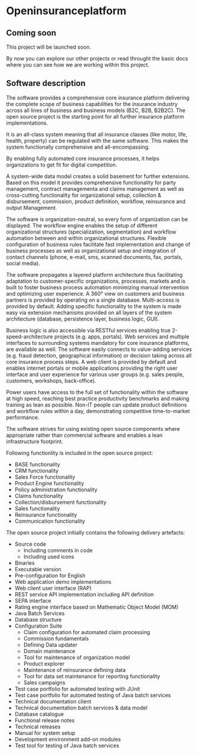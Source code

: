 # Openinsuranceplatform 

## Coming soon
This project will be launched soon.

By now you can explore our other projects or read throught the basic docs where you can see how we are working within this project.

## Software description

The software provides a comprehensive core insurance platform delivering the complete scope of business capabilities for the insurance industry across all lines of business and business models (B2C, B2B, B2B2C). The open source project is the starting point for all further insurance platform implementations.

It is an all-class system meaning that all insurance classes (like motor, life, health, property) can be regulated with the same software. This makes the system functionally comprehensive and all-encompassing.

By enabling fully automated core insurance processes, it helps organizations to get fit for digital competition.

A system-wide data model creates a solid basement for further extensions. Based on this model it provides comprehensive functionality for party management, contract managementa and claims management as well as cross-cutting functionality for organizational setup, collection & disbursement, commission, product definition, workflow, reinsurance and output Management.

The software is organization-neutral, so every form of organization can be displayed. The workflow engine enables the setup of different organizational structures (specialization, segmentation) and workflow automation between and within organizational structures. Flexible configuration of business rules facilitate fast implementation and change of business processes as well as organizational setup and integration of contact channels (phone, e-mail, sms, scanned documents, fax, portals, social media).

The software propagates a layered platform architecture thus facilitating adaptation to customer-specific organizations, processes, markets and is built to foster business process automation minimizing manual intervention and optimizing user experience. A 360° view on customers and business partners is provided by operating on a single database. Multi-access is provided by default. Adding specific functionality to the system is made easy via extension mechanisms provided on all layers of the system architecture (database, persistence layer, business logic, GUI).

Business logic is also accessible via RESTful services enabling true 2-speed-architecture projects (e.g. apps, portals). Web services and multiple interfaces to surrounding systems mandatory for core insurance platforms, are available as well. The software easily connects to value-adding services (e.g. fraud detection, geographical information) or decision taking across all core insurance process steps. A web client is provided by default and enables internet portals or mobile applications providing the right user interface and user experience for various user groups (e.g. sales people, customers, workshops, back-office).

Power users have access to the full set of functionality within the software at high speed, reaching best practice productivity benchmarks and making training as lean as possible. Non-IT people can update product definitions and workflow rules within a day, demonstrating competitive time-to-market performance.

The software strives for using existing open source components where appropriate rather than commercial software and enables a lean infrastructure footprint.

Following functionlity is included in the open source project:

- BASE functionality
- CRM functionality
- Sales Force functionality
- Product Engine functionality
- Policy administration functionality
- Claims functionality
- Collection/disbursement functionality
- Sales functionality
- Reinsurance functionality
- Communication functionality

The open source project initially contains the following delivery artefacts:

- Source code
  - Including comments in code
  - Including used icons
- Binaries
- Executable version
- Pre-configuration for English
- Web application demo implementations
- Web client user interface (RAP)
- REST service API implementation including API definition
- SEPA interface
- Rating engine interface based on Mathematic Object Model (MOM)
- Java Batch Services
- Database structure
- Configuration Suite
  - Claim configuration for automated claim processing
  - Commission fundamentals
  - Defining Data updater
  - Domain maintenance
  - Tool for maintenance of organization model
  - Product explorer
  - Maintenance of reinsurance defining data
  - Tool for data set maintenance for reporting functionality
  - Sales campaigns
- Test case portfolio for automated testing with JUnit
- Test case portfolio for automated testing of Java batch services
- Technical documentation client
- Technical documentation batch services & data model
- Database catalogue
- Functional release notes
- Technical releases
- Manual for system setup
- Development environment add-on modules
- Test tool for testing of Java batch services
